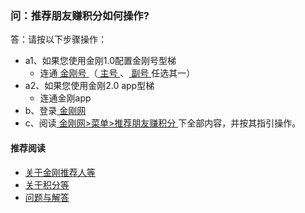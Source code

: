 ### 问：推荐朋友赚积分如何操作?

答：请按以下步骤操作：<br>
- a1、如果您使用金刚1.0配置金刚号型梯
  - 连通[ 金刚号 ](https://a2zitpro.github.io/web/金刚号)（[ 主号 ](https://a2zitpro.github.io/web/主号)、[ 副号 ](https://a2zitpro.github.io/web/主号)任选其一）
- a2、如果您使用金刚2.0 app型梯
  - 连通金刚app
- b、登录[ 金刚网 ](https://a2zitpro.github.io/web/金刚中文网)
- c、阅读[ 金刚网>菜单>推荐朋友赚积分 ](https://www.atozitpro.net/zh/my-account/refer-friend/)下全部内容，并按其指引操作。

#### 推荐阅读
- [关于金刚推荐人等](https://a2zitpro.github.io/web/列表-金刚推荐人及相关问题)
- [关于积分等](https://a2zitpro.github.io/web/列表-积分及相关问题)
- [问题与解答](https://a2zitpro.github.io/web/列表-问题与解答)
